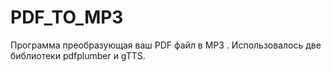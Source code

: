 # PDF_TO_MP3
Программа преобразующая ваш PDF файл в MP3 .
  Использовалось две библиотеки pdfplumber и gTTS.
